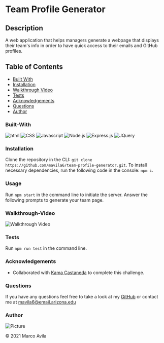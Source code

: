 # Team Profile Generator

## Description

A web application that helps managers generate a webpage that displays their team's info in order to have quick access to their emails and GitHub profiles.

## Table of Contents

- [Built With](#built-with)
- [Installation](#installation)
- [Walkthrough Video](#walkthrough-video)
- [Tests](#tests)
- [Acknowledgements](#acknowledgements)
- [Questions](#questions)
- [Author](#author)

### Built-With

![html](https://img.shields.io/badge/HTML-red.svg)
![CSS](https://img.shields.io/badge/CSS-blue.svg)
![Javascript](https://img.shields.io/badge/JavaScript-brightgreen.svg)
![Node.js](https://img.shields.io/badge/Node.js-blueviolet.svg)
![Express.js](https://img.shields.io/badge/Express.js-ff69b4.svg)
![JQuery](https://img.shields.io/badge/JQuery-green.svg)

### Installation

Clone the repository in the CLI: `git clone https://github.com/mavila6/team-profile-generator.git`. To install necessary dependencies, run the following code in the console: `npm i`.

### Usage

Run `npm start` in the command line to initiate the server. Answer the following prompts to generate your team page.

### Walkthrough-Video

![Walkthrough Video](/)

### Tests

Run `npm run test` in the command line.

### Acknowledgements

- Collaborated with [Kama Castaneda](https://github.com/kamacasta) to complete this challenge.

### Questions

If you have any questions feel free to take a look at my [GitHub](https://github.com/mavila6) or contact me at mavila6@email.arizona.edu

### Author

![Picture](https://github.com/mavila6.png?size=100)

&copy; 2021 Marco Avila